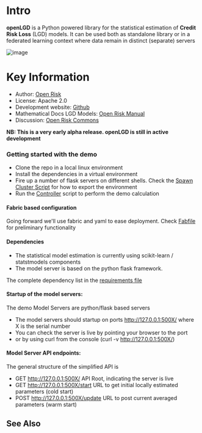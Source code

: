Intro
=========================
**openLGD** is a Python powered library for the statistical estimation of **Credit Risk Loss** (LGD) models. It can be used both as standalone library or in a federated learning context where data remain in distinct (separate) servers

![image](static/federated_models.png)

Key Information
================
* Author: [Open Risk](http://www.openriskmanagement.com)
* License: Apache 2.0
* Development website: [Github](https://github.com/open-risk/openLGD)
* Mathematical Docs LGD Models: [Open Risk Manual](https://www.openriskmanual.org/wiki/Loss_Given_Default_Models)
* Discussion: [Open Risk Commons](https://www.openriskcommons.org/c/openlgd/19)


**NB: This is a very early alpha release. openLGD is still in active development**


### Getting started with the demo
* Clone the repo in a local linux environment
* Install the dependencies in a virtual environment
* Fire up a number of flask servers on different shells. Check the [Spawn Cluster Script](./spawn_cluster.sh) for how to export the environment
* Run the [Controller](./federated_run.py) script to perform the demo calculation

#### Fabric based configuration
Going forward we'll use fabric and yaml to ease deployment. Check [Fabfile](./fabfile.py) for preliminary functionality

#### Dependencies
- The statistical model estimation is currently using scikit-learn / statstmodels components
- The model server is based on the python flask framework. 

The complete dependency list in the [requirements file](./requirements.txt)  

#### Startup of the model servers:
The demo Model Servers are python/flask based servers
- The model servers should startup on ports http://127.0.0.1:500X/ where X is the serial number
- You can check the server is live by pointing your browser to the port
- or by using curl from the console (curl -v http://127.0.0.1:500X/)
  
#### Model Server API endpoints: 
The general structure of the simplified API is

* GET http://127.0.0.1:500X/          API Root, indicating the server is live
* GET http://127.0.0.1:500X/start     URL to get initial locally estimated parameters (cold start)
* POST http://127.0.0.1:500X/update   URL to post current averaged parameters (warm start) 

## See Also

